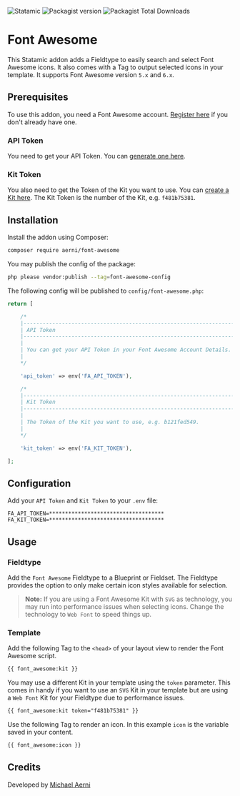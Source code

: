 ![Statamic](https://flat.badgen.net/badge/Statamic/3.2.22+/FF269E) ![Packagist version](https://flat.badgen.net/packagist/v/aerni/font-awesome/latest) ![Packagist Total Downloads](https://flat.badgen.net/packagist/dt/aerni/font-awesome)

# Font Awesome
This Statamic addon adds a Fieldtype to easily search and select Font Awesome icons. It also comes with a Tag to output selected icons in your template. It supports Font Awesome version `5.x` and `6.x`.

## Prerequisites
To use this addon, you need a Font Awesome account. [Register here](https://fontawesome.com/start) if you don't already have one.

### API Token
You need to get your API Token. You can [generate one here](https://fontawesome.com/account).

### Kit Token
You also need to get the Token of the Kit you want to use. You can [create a Kit here](https://fontawesome.com/kits). The Kit Token is the number of the Kit, e.g. `f481b75381`.

## Installation
Install the addon using Composer:

```bash
composer require aerni/font-awesome
```

You may publish the config of the package:

```bash
php please vendor:publish --tag=font-awesome-config
```

The following config will be published to `config/font-awesome.php`:

```php
return [

    /*
    |--------------------------------------------------------------------------
    | API Token
    |--------------------------------------------------------------------------
    |
    | You can get your API Token in your Font Awesome Account Details.
    |
    */

    'api_token' => env('FA_API_TOKEN'),

    /*
    |--------------------------------------------------------------------------
    | Kit Token
    |--------------------------------------------------------------------------
    |
    | The Token of the Kit you want to use, e.g. b121fed549.
    |
    */

    'kit_token' => env('FA_KIT_TOKEN'),

];
```

## Configuration
Add your `API Token` and `Kit Token` to your `.env` file:

```env
FA_API_TOKEN=************************************
FA_KIT_TOKEN=************************************
```

## Usage

### Fieldtype

Add the `Font Awesome` Fieldtype to a Blueprint or Fieldset. The Fieldtype provides the option to only make certain icon styles available for selection.

> **Note:** If you are using a Font Awesome Kit with `SVG` as technology, you may run into performance issues when selecting icons. Change the technology to `Web Font` to speed things up.

### Template

Add the following Tag to the `<head>` of your layout view to render the Font Awesome script.

```html
{{ font_awesome:kit }}
```

You may use a different Kit in your template using the `token` parameter. This comes in handy if you want to use an `SVG` Kit in your template but are using a `Web Font` Kit for your Fieldtype due to performance issues.

```html
{{ font_awesome:kit token="f481b75381" }}
```

Use the following Tag to render an icon. In this example `icon` is the variable saved in your content.

```html
{{ font_awesome:icon }}
```

## Credits
Developed by [Michael Aerni](https://www.michaelaerni.ch)
